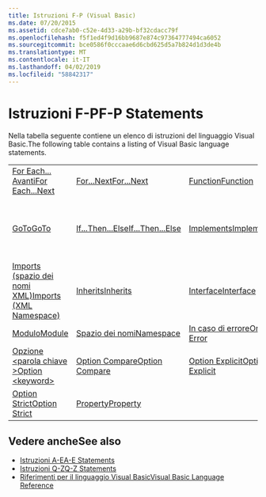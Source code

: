 ```yaml
---
title: Istruzioni F-P (Visual Basic)
ms.date: 07/20/2015
ms.assetid: cdce7ab0-c52e-4d33-a29b-bf32cdacc79f
ms.openlocfilehash: f5f1ed4f9d16bb9687e874c97364777494ca6052
ms.sourcegitcommit: bce0586f0cccaae6d6cbd625d5a7b824d1d3de4b
ms.translationtype: MT
ms.contentlocale: it-IT
ms.lasthandoff: 04/02/2019
ms.locfileid: "58842317"
---
```

# <a name="f-p-statements"></a><span data-ttu-id="3a484-102">Istruzioni F-P</span><span class="sxs-lookup"><span data-stu-id="3a484-102">F-P Statements</span></span>
<span data-ttu-id="3a484-103">Nella tabella seguente contiene un elenco di istruzioni del linguaggio Visual Basic.</span><span class="sxs-lookup"><span data-stu-id="3a484-103">The following table contains a listing of Visual Basic language statements.</span></span>  
  
|||||  
|---|---|---|---|  
|[<span data-ttu-id="3a484-104">For Each... Avanti</span><span class="sxs-lookup"><span data-stu-id="3a484-104">For Each...Next</span></span>](../../../visual-basic/language-reference/statements/for-each-next-statement.md)|[<span data-ttu-id="3a484-105">For...Next</span><span class="sxs-lookup"><span data-stu-id="3a484-105">For...Next</span></span>](../../../visual-basic/language-reference/statements/for-next-statement.md)|[<span data-ttu-id="3a484-106">Function</span><span class="sxs-lookup"><span data-stu-id="3a484-106">Function</span></span>](../../../visual-basic/language-reference/statements/function-statement.md)|[<span data-ttu-id="3a484-107">Get</span><span class="sxs-lookup"><span data-stu-id="3a484-107">Get</span></span>](../../../visual-basic/language-reference/statements/get-statement.md)|  
|[<span data-ttu-id="3a484-108">GoTo</span><span class="sxs-lookup"><span data-stu-id="3a484-108">GoTo</span></span>](../../../visual-basic/language-reference/statements/goto-statement.md)|[<span data-ttu-id="3a484-109">If...Then...Else</span><span class="sxs-lookup"><span data-stu-id="3a484-109">If...Then...Else</span></span>](../../../visual-basic/language-reference/statements/if-then-else-statement.md)|[<span data-ttu-id="3a484-110">Implements</span><span class="sxs-lookup"><span data-stu-id="3a484-110">Implements</span></span>](../../../visual-basic/language-reference/statements/implements-statement.md)|[<span data-ttu-id="3a484-111">Imports (spazio dei nomi e tipo .NET)</span><span class="sxs-lookup"><span data-stu-id="3a484-111">Imports (.NET Namespace and Type)</span></span>](../../../visual-basic/language-reference/statements/imports-statement-net-namespace-and-type.md)|  
|[<span data-ttu-id="3a484-112">Imports (spazio dei nomi XML)</span><span class="sxs-lookup"><span data-stu-id="3a484-112">Imports (XML Namespace)</span></span>](../../../visual-basic/language-reference/statements/imports-statement-xml-namespace.md)|[<span data-ttu-id="3a484-113">Inherits</span><span class="sxs-lookup"><span data-stu-id="3a484-113">Inherits</span></span>](../../../visual-basic/language-reference/statements/inherits-statement.md)|[<span data-ttu-id="3a484-114">Interface</span><span class="sxs-lookup"><span data-stu-id="3a484-114">Interface</span></span>](../../../visual-basic/language-reference/statements/interface-statement.md)|[<span data-ttu-id="3a484-115">Mid</span><span class="sxs-lookup"><span data-stu-id="3a484-115">Mid</span></span>](../../../visual-basic/language-reference/statements/mid-statement.md)|  
|[<span data-ttu-id="3a484-116">Modulo</span><span class="sxs-lookup"><span data-stu-id="3a484-116">Module</span></span>](../../../visual-basic/language-reference/statements/module-statement.md)|[<span data-ttu-id="3a484-117">Spazio dei nomi</span><span class="sxs-lookup"><span data-stu-id="3a484-117">Namespace</span></span>](../../../visual-basic/language-reference/statements/namespace-statement.md)|[<span data-ttu-id="3a484-118">In caso di errore</span><span class="sxs-lookup"><span data-stu-id="3a484-118">On Error</span></span>](../../../visual-basic/language-reference/statements/on-error-statement.md)|[<span data-ttu-id="3a484-119">Operator</span><span class="sxs-lookup"><span data-stu-id="3a484-119">Operator</span></span>](../../../visual-basic/language-reference/statements/operator-statement.md)|  
|[<span data-ttu-id="3a484-120">Opzione \<parola chiave ></span><span class="sxs-lookup"><span data-stu-id="3a484-120">Option \<keyword></span></span>](../../../visual-basic/language-reference/statements/option-keyword-statement.md)|[<span data-ttu-id="3a484-121">Option Compare</span><span class="sxs-lookup"><span data-stu-id="3a484-121">Option Compare</span></span>](../../../visual-basic/language-reference/statements/option-compare-statement.md)|[<span data-ttu-id="3a484-122">Option Explicit</span><span class="sxs-lookup"><span data-stu-id="3a484-122">Option Explicit</span></span>](../../../visual-basic/language-reference/statements/option-explicit-statement.md)|[<span data-ttu-id="3a484-123">Option Infer</span><span class="sxs-lookup"><span data-stu-id="3a484-123">Option Infer</span></span>](../../../visual-basic/language-reference/statements/option-infer-statement.md)|  
|[<span data-ttu-id="3a484-124">Option Strict</span><span class="sxs-lookup"><span data-stu-id="3a484-124">Option Strict</span></span>](../../../visual-basic/language-reference/statements/option-strict-statement.md)|[<span data-ttu-id="3a484-125">Property</span><span class="sxs-lookup"><span data-stu-id="3a484-125">Property</span></span>](../../../visual-basic/language-reference/statements/property-statement.md)|||  
  
## <a name="see-also"></a><span data-ttu-id="3a484-126">Vedere anche</span><span class="sxs-lookup"><span data-stu-id="3a484-126">See also</span></span>

- [<span data-ttu-id="3a484-127">Istruzioni A-E</span><span class="sxs-lookup"><span data-stu-id="3a484-127">A-E Statements</span></span>](../../../visual-basic/language-reference/statements/a-e-statements.md)
- [<span data-ttu-id="3a484-128">Istruzioni Q-Z</span><span class="sxs-lookup"><span data-stu-id="3a484-128">Q-Z Statements</span></span>](../../../visual-basic/language-reference/statements/q-z-statements.md)
- [<span data-ttu-id="3a484-129">Riferimenti per il linguaggio Visual Basic</span><span class="sxs-lookup"><span data-stu-id="3a484-129">Visual Basic Language Reference</span></span>](../../../visual-basic/language-reference/index.md)
